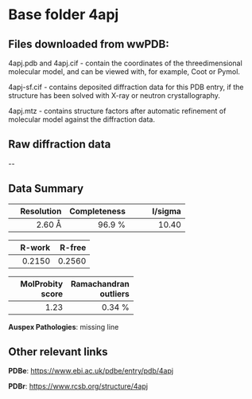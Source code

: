 # Base folder 4apj

## Files downloaded from wwPDB:

4apj.pdb and 4apj.cif - contain the coordinates of the threedimensional molecular model, and can be viewed with, for example, Coot or Pymol.

4apj-sf.cif - contains deposited diffraction data for this PDB entry, if the structure has been solved with X-ray or neutron crystallography.

4apj.mtz - contains structure factors after automatic refinement of molecular model against the diffraction data.

## Raw diffraction data

--<br> 

## Data Summary
|   | Resolution | Completeness| I/sigma |
|---|-------------:|----------------:|--------------:|
|   |2.60 Å|96.9  %|<img width=50/>10.40|

|   | **R-work**| **R-free**   
|---|-------------:|----------------:|           
||  0.2150|  0.2560|

|   |**MolProbity<br>score**| **Ramachandran<br>outliers** 
|---|-------------:|----------------:|
||  1.23|  0.34 %|

**Auspex Pathologies**: missing line

 

## Other relevant links 
**PDBe**:  https://www.ebi.ac.uk/pdbe/entry/pdb/4apj
 
**PDBr**: https://www.rcsb.org/structure/4apj 

